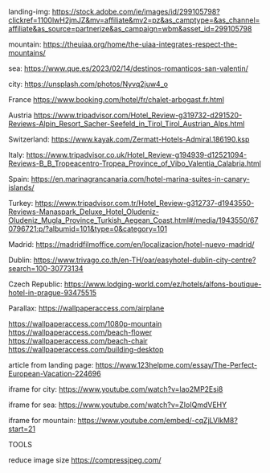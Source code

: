 landing-img:
https://stock.adobe.com/ie/images/id/299105798?clickref=1100lwH2jmJZ&mv=affiliate&mv2=pz&as_camptype=&as_channel=affiliate&as_source=partnerize&as_campaign=wbm&asset_id=299105798

mountain:
https://theuiaa.org/home/the-uiaa-integrates-respect-the-mountains/

sea:
https://www.que.es/2023/02/14/destinos-romanticos-san-valentin/

city:
https://unsplash.com/photos/Nyvq2juw4_o

France
https://www.booking.com/hotel/fr/chalet-arbogast.fr.html

Austria
https://www.tripadvisor.com/Hotel_Review-g319732-d291520-Reviews-Alpin_Resort_Sacher-Seefeld_in_Tirol_Tirol_Austrian_Alps.html

Switzerland:
https://www.kayak.com/Zermatt-Hotels-Admiral.186190.ksp

Italy:
https://www.tripadvisor.co.uk/Hotel_Review-g194939-d12521094-Reviews-B_B_Tropeacentro-Tropea_Province_of_Vibo_Valentia_Calabria.html

Spain:
https://en.marinagrancanaria.com/hotel-marina-suites-in-canary-islands/

Turkey:
https://www.tripadvisor.com.tr/Hotel_Review-g312737-d1943550-Reviews-Manaspark_Deluxe_Hotel_Oludeniz-Oludeniz_Mugla_Province_Turkish_Aegean_Coast.html#/media/1943550/670796721:p/?albumid=101&type=0&category=101

Madrid:
https://madridfilmoffice.com/en/localizacion/hotel-nuevo-madrid/

Dublin:
https://www.trivago.co.th/en-TH/oar/easyhotel-dublin-city-centre?search=100-30773134

Czech Republic:
https://www.lodging-world.com/ez/hotels/alfons-boutique-hotel-in-prague-93475515

Parallax:
https://wallpaperaccess.com/airplane

https://wallpaperaccess.com/1080p-mountain
https://wallpaperaccess.com/beach-flower
https://wallpaperaccess.com/beach-chair
https://wallpaperaccess.com/building-desktop

article from landing page:
https://www.123helpme.com/essay/The-Perfect-European-Vacation-224696

iframe for city:
https://www.youtube.com/watch?v=lao2MP2Esi8

iframe for sea:
https://www.youtube.com/watch?v=ZIoIQmdVEHY

iframe for mountain:
https://www.youtube.com/embed/-cqZjLVlkM8?start=21

TOOLS

reduce image size
https://compressjpeg.com/